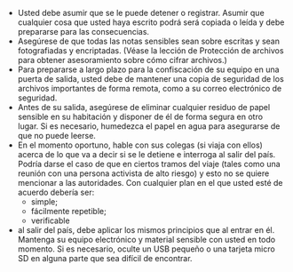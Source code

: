 [Title]: # (Cuando sale del país)
[Difficulty]: # (Principiante)
[Order]: # (3)

*   Usted debe asumir que se le puede detener o registrar. Asumir que cualquier cosa que usted haya escrito podrá será copiada o leída y debe prepararse para las consecuencias.
*   Asegúrese de que todas las notas sensibles sean sobre escritas y sean fotografiadas y encriptadas. (Véase la lección de Protección de archivos para obtener asesoramiento sobre cómo cifrar archivos.)
*   Para prepararse a largo plazo para la confiscación de su equipo en una puerta de salida, usted debe de mantener una copia de seguridad de los archivos importantes de forma remota, como a su correo electrónico de seguridad.
*   Antes de su salida, asegúrese de eliminar cualquier residuo de papel sensible en su habitación y disponer de él de forma segura en otro lugar. Si es necesario, humedezca el papel en agua para asegurarse de que no puede leerse.
*   En el momento oportuno, hable con sus colegas (si viaja con ellos) acerca de lo que va a decir si se le detiene e interroga al salir del país. Podría darse el caso de que en ciertos tramos del viaje (tales como una reunión con una persona activista de alto riesgo) y esto no se quiere mencionar a las autoridades. Con cualquier plan en el que usted esté de acuerdo debería ser:
    *   simple;
    *   fácilmente repetible;
    *   verificable
*   al salir del país, debe aplicar los mismos principios que al entrar en él. Mantenga su equipo electrónico y material sensible con usted en todo momento. Si es necesario, oculte un USB pequeño o una tarjeta micro SD en alguna parte que sea difícil de encontrar.